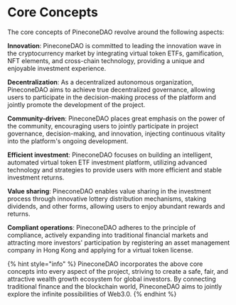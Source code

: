 # Core Concepts

The core concepts of PineconeDAO revolve around the following aspects:&#x20;

**Innovation**: PineconeDAO is committed to leading the innovation wave in the cryptocurrency market by integrating virtual token ETFs, gamification, NFT elements, and cross-chain technology, providing a unique and enjoyable investment experience.&#x20;

**Decentralization**: As a decentralized autonomous organization, PineconeDAO aims to achieve true decentralized governance, allowing users to participate in the decision-making process of the platform and jointly promote the development of the project.&#x20;

**Community-driven**: PineconeDAO places great emphasis on the power of the community, encouraging users to jointly participate in project governance, decision-making, and innovation, injecting continuous vitality into the platform's ongoing development.&#x20;

**Efficient investment**: PineconeDAO focuses on building an intelligent, automated virtual token ETF investment platform, utilizing advanced technology and strategies to provide users with more efficient and stable investment returns.&#x20;

**Value sharing**: PineconeDAO enables value sharing in the investment process through innovative lottery distribution mechanisms, staking dividends, and other forms, allowing users to enjoy abundant rewards and returns.&#x20;

**Compliant operations**: PineconeDAO adheres to the principle of compliance, actively expanding into traditional financial markets and attracting more investors' participation by registering an asset management company in Hong Kong and applying for a virtual token license.

{% hint style="info" %}
PineconeDAO incorporates the above core concepts into every aspect of the project, striving to create a safe, fair, and attractive wealth growth ecosystem for global investors. By connecting traditional finance and the blockchain world, PineconeDAO aims to jointly explore the infinite possibilities of Web3.0.
{% endhint %}
